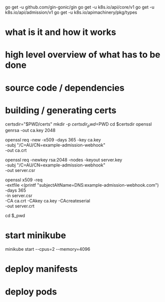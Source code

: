 go get -u github.com/gin-gonic/gin
go get -u k8s.io/api/core/v1
go get -u k8s.io/api/admission/v1
go get -u k8s.io/apimachinery/pkg/types


# what is it and how it works

# high level overview of what has to be done

# source code / dependencies

# building / generating certs

certsdir="$PWD/certs"
mkdir -p $certsdir
_pwd=$PWD
cd $certsdir
openssl genrsa -out ca.key 2048

openssl req -new -x509 -days 365 -key ca.key \
  -subj "/C=AU/CN=example-admission-webhook"\
  -out ca.crt

openssl req -newkey rsa:2048 -nodes -keyout server.key \
  -subj "/C=AU/CN=example-admission-webhook" \
  -out server.csr

openssl x509 -req \
  -extfile <(printf "subjectAltName=DNS:example-admission-webhook.com") \
  -days 365 \
  -in server.csr \
  -CA ca.crt -CAkey ca.key -CAcreateserial \
  -out server.crt

cd $_pwd

# start minikube
minikube start --cpus=2 --memory=4096

# deploy manifests

# deploy pods

